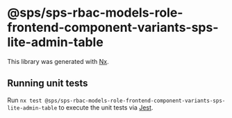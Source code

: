 # @sps/sps-rbac-models-role-frontend-component-variants-sps-lite-admin-table

This library was generated with [Nx](https://nx.dev).

## Running unit tests

Run `nx test @sps/sps-rbac-models-role-frontend-component-variants-sps-lite-admin-table` to execute the unit tests via [Jest](https://jestjs.io).
